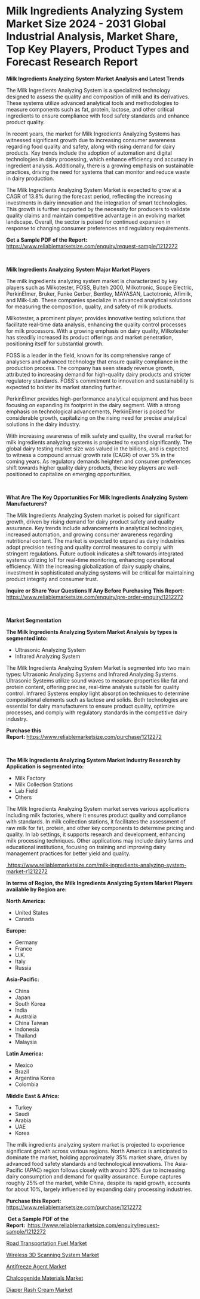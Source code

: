 <p><h1>Milk Ingredients Analyzing System Market Size 2024 - 2031 Global Industrial Analysis, Market Share, Top Key Players, Product Types and Forecast Research Report</h1></p><p><strong>Milk Ingredients Analyzing System Market Analysis and Latest Trends</strong></p>
<p><p>The Milk Ingredients Analyzing System is a specialized technology designed to assess the quality and composition of milk and its derivatives. These systems utilize advanced analytical tools and methodologies to measure components such as fat, protein, lactose, and other critical ingredients to ensure compliance with food safety standards and enhance product quality. </p><p>In recent years, the market for Milk Ingredients Analyzing Systems has witnessed significant growth due to increasing consumer awareness regarding food quality and safety, along with rising demand for dairy products. Key trends include the adoption of automation and digital technologies in dairy processing, which enhance efficiency and accuracy in ingredient analysis. Additionally, there is a growing emphasis on sustainable practices, driving the need for systems that can monitor and reduce waste in dairy production.</p><p>The Milk Ingredients Analyzing System Market is expected to grow at a CAGR of 13.8% during the forecast period, reflecting the increasing investments in dairy innovation and the integration of smart technologies. This growth is further supported by the necessity for producers to validate quality claims and maintain competitive advantage in an evolving market landscape. Overall, the sector is poised for continued expansion in response to changing consumer preferences and regulatory requirements.</p></p>
<p><strong>Get a Sample PDF of the Report:&nbsp;</strong> <a href="https://www.reliablemarketsize.com/enquiry/request-sample/1212272?utm_campaign=1872&utm_medium=2&utm_source=Github&utm_content=ia&utm_term=17122024&utm_id=milk-ingredients-analyzing-system">https://www.reliablemarketsize.com/enquiry/request-sample/1212272</a></p>
<p>&nbsp;</p>
<p><strong>Milk Ingredients Analyzing System Major Market Players</strong></p>
<p><p>The milk ingredients analyzing system market is characterized by key players such as Milkotester, FOSS, Bulteh 2000, Milkotronic, Scope Electric, PerkinElmer, Bruker, Funke Gerber, Bentley, MAYASAN, Lactotronic, Afimilk, and Milk-Lab. These companies specialize in advanced analytical solutions for measuring the composition, quality, and safety of milk products.</p><p>Milkotester, a prominent player, provides innovative testing solutions that facilitate real-time data analysis, enhancing the quality control processes for milk processors. With a growing emphasis on dairy quality, Milkotester has steadily increased its product offerings and market penetration, positioning itself for substantial growth.</p><p>FOSS is a leader in the field, known for its comprehensive range of analysers and advanced technology that ensure quality compliance in the production process. The company has seen steady revenue growth, attributed to increasing demand for high-quality dairy products and stricter regulatory standards. FOSS's commitment to innovation and sustainability is expected to bolster its market standing further.</p><p>PerkinElmer provides high-performance analytical equipment and has been focusing on expanding its footprint in the dairy segment. With a strong emphasis on technological advancements, PerkinElmer is poised for considerable growth, capitalizing on the rising need for precise analytical solutions in the dairy industry.</p><p>With increasing awareness of milk safety and quality, the overall market for milk ingredients analyzing systems is projected to expand significantly. The global dairy testing market size was valued in the billions, and is expected to witness a compound annual growth rate (CAGR) of over 5% in the coming years. As regulatory demands heighten and consumer preferences shift towards higher quality dairy products, these key players are well-positioned to capitalize on emerging opportunities.</p></p>
<p>&nbsp;</p>
<p><strong>What Are The Key Opportunities For Milk Ingredients Analyzing System Manufacturers?</strong></p>
<p><p>The Milk Ingredients Analyzing System market is poised for significant growth, driven by rising demand for dairy product safety and quality assurance. Key trends include advancements in analytical technologies, increased automation, and growing consumer awareness regarding nutritional content. The market is expected to expand as dairy industries adopt precision testing and quality control measures to comply with stringent regulations. Future outlook indicates a shift towards integrated systems utilizing IoT for real-time monitoring, enhancing operational efficiency. With the increasing globalization of dairy supply chains, investment in sophisticated analyzing systems will be critical for maintaining product integrity and consumer trust.</p></p>
<p><strong>Inquire or Share Your Questions If Any Before Purchasing This Report:</strong> <a href="https://www.reliablemarketsize.com/enquiry/pre-order-enquiry/1212272?utm_campaign=1872&utm_medium=2&utm_source=Github&utm_content=ia&utm_term=17122024&utm_id=milk-ingredients-analyzing-system">https://www.reliablemarketsize.com/enquiry/pre-order-enquiry/1212272</a></p>
<p>&nbsp;</p>
<p><strong>Market Segmentation</strong></p>
<p><strong>The Milk Ingredients Analyzing System Market Analysis by types is segmented into:</strong></p>
<p><ul><li>Ultrasonic Analyzing System</li><li>Infrared Analyzing System</li></ul></p>
<p><p>The Milk Ingredients Analyzing System Market is segmented into two main types: Ultrasonic Analyzing Systems and Infrared Analyzing Systems. Ultrasonic Systems utilize sound waves to measure properties like fat and protein content, offering precise, real-time analysis suitable for quality control. Infrared Systems employ light absorption techniques to determine compositional elements such as lactose and solids. Both technologies are essential for dairy manufacturers to ensure product quality, optimize processes, and comply with regulatory standards in the competitive dairy industry.</p></p>
<p><strong>Purchase this Report:&nbsp;</strong><a href="https://www.reliablemarketsize.com/purchase/1212272?utm_campaign=1872&utm_medium=2&utm_source=Github&utm_content=ia&utm_term=17122024&utm_id=milk-ingredients-analyzing-system">https://www.reliablemarketsize.com/purchase/1212272</a></p>
<p>&nbsp;</p>
<p><strong>The Milk Ingredients Analyzing System Market Industry Research by Application is segmented into:</strong></p>
<p><ul><li>Milk Factory</li><li>Milk Collection Stations</li><li>Lab Field</li><li>Others</li></ul></p>
<p><p>The Milk Ingredients Analyzing System market serves various applications including milk factories, where it ensures product quality and compliance with standards. In milk collection stations, it facilitates the assessment of raw milk for fat, protein, and other key components to determine pricing and quality. In lab settings, it supports research and development, enhancing milk processing techniques. Other applications may include dairy farms and educational institutions, focusing on training and improving dairy management practices for better yield and quality.</p></p>
<p><a href="https://www.reliablemarketsize.com/milk-ingredients-analyzing-system-market-r1212272?utm_campaign=1872&utm_medium=2&utm_source=Github&utm_content=ia&utm_term=17122024&utm_id=milk-ingredients-analyzing-system">&nbsp;https://www.reliablemarketsize.com/milk-ingredients-analyzing-system-market-r1212272</a></p>
<p><strong>In terms of Region, the Milk Ingredients Analyzing System Market Players available by Region are:</strong></p>
<p>
    <p> <strong> North America: </strong>
        <ul>
            <li>United States</li>
            <li>Canada</li>
        </ul>
        </p> 
    <p> <strong> Europe: </strong>
        <ul>
            <li>Germany</li>
            <li>France</li>
            <li>U.K.</li>
            <li>Italy</li>
            <li>Russia</li>
        </ul>
        </p> 
    <p> <strong> Asia-Pacific: </strong>
        <ul>
            <li>China</li>
            <li>Japan</li>
            <li>South Korea</li>
            <li>India</li>
            <li>Australia</li>
            <li>China Taiwan</li>
            <li>Indonesia</li>
            <li>Thailand</li>
            <li>Malaysia</li>
        </ul>
        </p> 
    <p> <strong> Latin America: </strong>
        <ul>
            <li>Mexico</li>
            <li>Brazil</li>
            <li>Argentina Korea</li>
            <li>Colombia</li>
        </ul>
        </p> 
    <p> <strong> Middle East & Africa: </strong>
        <ul>
            <li>Turkey</li>
            <li>Saudi</li>
            <li>Arabia</li>
            <li>UAE</li>
            <li>Korea</li>
        </ul>
    </p>
    </p>
<p><p>The milk ingredients analyzing system market is projected to experience significant growth across various regions. North America is anticipated to dominate the market, holding approximately 35% market share, driven by advanced food safety standards and technological innovations. The Asia-Pacific (APAC) region follows closely with around 30% due to increasing dairy consumption and demand for quality assurance. Europe captures roughly 25% of the market, while China, despite its rapid growth, accounts for about 10%, largely influenced by expanding dairy processing industries.</p></p>
<p><strong>Purchase this Report: </strong><a href="https://www.reliablemarketsize.com/purchase/1212272?utm_campaign=1872&utm_medium=2&utm_source=Github&utm_content=ia&utm_term=17122024&utm_id=milk-ingredients-analyzing-system">https://www.reliablemarketsize.com/purchase/1212272</a></p>
<p>&nbsp;<strong>Get a Sample PDF of the Report:&nbsp;&nbsp;</strong><a href="https://www.reliablemarketsize.com/enquiry/request-sample/1212272?utm_campaign=1872&utm_medium=2&utm_source=Github&utm_content=ia&utm_term=17122024&utm_id=milk-ingredients-analyzing-system">https://www.reliablemarketsize.com/enquiry/request-sample/1212272</a></p>
<p><strong></strong></p>
<p><p><a href="https://www.linkedin.com/pulse/comprehensive-road-transportation-fuel-market-size-report-2024-uyioc?utm_campaign=1872&utm_medium=2&utm_source=Github&utm_content=ia&utm_term=17122024&utm_id=milk-ingredients-analyzing-system">Road Transportation Fuel Market</a></p><p><a href="https://github.com/BryceTownsendr/Market-Research-Report-List-7/blob/main/wireless-3d-scanning-system-market.md?utm_campaign=1872&utm_medium=2&utm_source=Github&utm_content=ia&utm_term=17122024&utm_id=milk-ingredients-analyzing-system">Wireless 3D Scanning System Market</a></p><p><a href="https://www.linkedin.com/pulse/a-mkt-nova-vc8zf?utm_campaign=1872&utm_medium=2&utm_source=Github&utm_content=ia&utm_term=17122024&utm_id=milk-ingredients-analyzing-system">Antifreeze Agent Market</a></p><p><a href="https://www.linkedin.com/pulse/fore-clarion-insight-j6xzf?utm_campaign=1872&utm_medium=2&utm_source=Github&utm_content=ia&utm_term=17122024&utm_id=milk-ingredients-analyzing-system">Chalcogenide Materials Market</a></p><p><a href="https://www.linkedin.com/pulse/whats-propelling-diaper-rash-cream-markets-growth-65-cagr-ougnf?utm_campaign=1872&utm_medium=2&utm_source=Github&utm_content=ia&utm_term=17122024&utm_id=milk-ingredients-analyzing-system">Diaper Rash Cream Market</a></p></p>